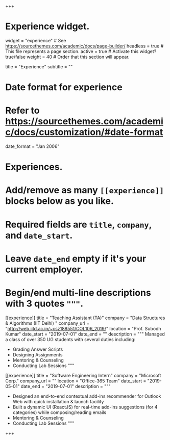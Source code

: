 +++
# Experience widget.
widget = "experience"  # See https://sourcethemes.com/academic/docs/page-builder/
headless = true  # This file represents a page section.
active = true  # Activate this widget? true/false
weight = 40  # Order that this section will appear.

title = "Experience"
subtitle = ""

# Date format for experience
#   Refer to https://sourcethemes.com/academic/docs/customization/#date-format
date_format = "Jan 2006"

# Experiences.
#   Add/remove as many `[[experience]]` blocks below as you like.
#   Required fields are `title`, `company`, and `date_start`.
#   Leave `date_end` empty if it's your current employer.
#   Begin/end multi-line descriptions with 3 quotes `"""`.
[[experience]]
  title = "Teaching Assistant (TA)"
  company = "Data Structures & Algorithms (IIT Delhi) "
  company_url = "http://web.iitd.ac.in/~csz188551/COL106_2019/"
  location = "Prof. Subodh Kumar"
  date_start = "2019-07-01"
  date_end = ""
  description = """ Managed a class of over 350 UG students with several duties including:
  * Grading Answer Scripts
  * Designing Assignments
  * Mentoring & Counseling
  * Conducting Lab Sessions
  """

[[experience]]
  title = "Software Engineering Intern"
  company = "Microsoft Corp."
  company_url = ""
  location = "Office-365 Team"
  date_start = "2019-05-01"
  date_end = "2019-07-01"
  description = """
  * Designed an end-to-end contextual add-ins recommender for Outlook Web with quick installation & launch facility
  * Built a dynamic UI (ReactJS) for real-time add-ins suggestions (for 4 categories) while composing/reading emails
  * Mentoring & Counseling
  * Conducting Lab Sessions
  """

+++
